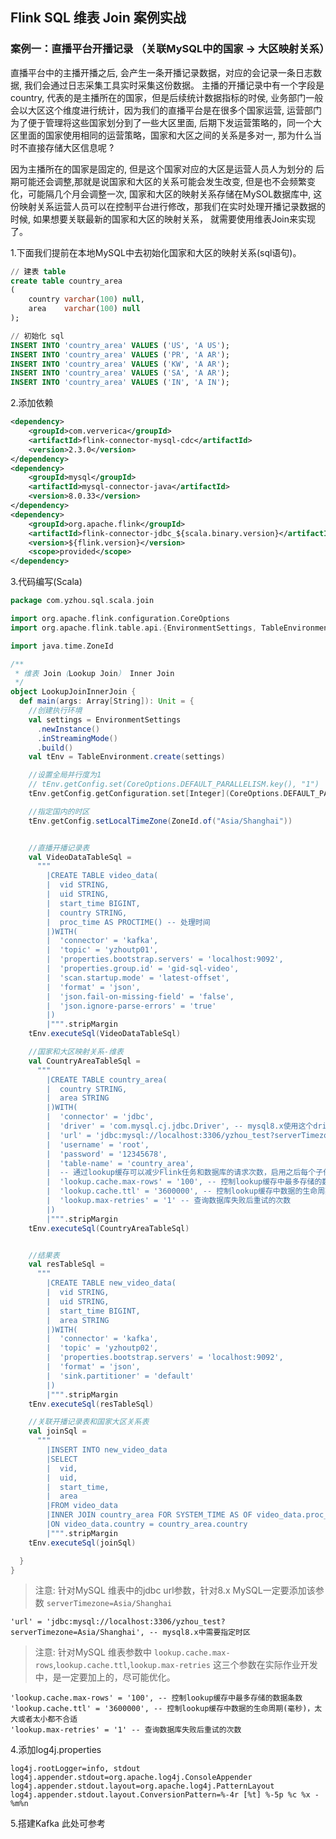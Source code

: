 ## Flink SQL 维表 Join 案例实战 

### 案例一：直播平台开播记录 （关联MySQL中的国家 -> 大区映射关系）  
直播平台中的主播开播之后, 会产生一条开播记录数据，对应的会记录一条日志数据, 我们会通过日志采集工具实时采集这份数据。 主播的开播记录中有一个字段是country, 代表的是主播所在的国家，但是后续统计数据指标的时侯, 业务部门一般会以大区这个维度进行统计，因为我们的直播平台是在很多个国家运营, 运营部门为了便于管理将这些国家划分到了一些大区里面, 后期下发运营策略的，同一个大区里面的国家使用相同的运营策略，国家和大区之间的关系是多对一, 那为什么当时不直接存储大区信息呢 ?      

因为主播所在的国家是固定的, 但是这个国家对应的大区是运营人员人为划分的 后期可能还会调整,那就是说国家和大区的关系可能会发生改变, 但是也不会频繁变化，可能隔几个月会调整一次, 国家和大区的映射关系存储在MySOL数据库中, 这份映射关系运营人员可以在控制平台进行修改，那我们在实时处理开播记录数据的时候, 如果想要关联最新的国家和大区的映射关系， 就需要使用维表Join来实现了。      

1.下面我们提前在本地MySQL中去初始化国家和大区的映射关系(sql语句)。        

```sql  
// 建表 table
create table country_area
(
    country varchar(100) null,
    area    varchar(100) null
);

// 初始化 sql
INSERT INTO 'country_area' VALUES ('US', 'A US');
INSERT INTO 'country_area' VALUES ('PR', 'A AR');
INSERT INTO 'country_area' VALUES ('KW', 'A AR');
INSERT INTO 'country_area' VALUES ('SA', 'A AR');
INSERT INTO 'country_area' VALUES ('IN', 'A IN');   
```

2.添加依赖
```xml
<dependency>
    <groupId>com.ververica</groupId>
    <artifactId>flink-connector-mysql-cdc</artifactId>
    <version>2.3.0</version>
</dependency>
<dependency>
    <groupId>mysql</groupId>
    <artifactId>mysql-connector-java</artifactId>
    <version>8.0.33</version>
</dependency>
<dependency>
    <groupId>org.apache.flink</groupId>
    <artifactId>flink-connector-jdbc_${scala.binary.version}</artifactId>
    <version>${flink.version}</version>
    <scope>provided</scope>
</dependency>
```

3.代码编写(Scala)
```scala
package com.yzhou.sql.scala.join

import org.apache.flink.configuration.CoreOptions
import org.apache.flink.table.api.{EnvironmentSettings, TableEnvironment}

import java.time.ZoneId

/**
 * 维表 Join（Lookup Join） Inner Join
 */
object LookupJoinInnerJoin {
  def main(args: Array[String]): Unit = {
    //创建执行环境
    val settings = EnvironmentSettings
      .newInstance()
      .inStreamingMode()
      .build()
    val tEnv = TableEnvironment.create(settings)

    //设置全局并行度为1
    // tEnv.getConfig.set(CoreOptions.DEFAULT_PARALLELISM.key(), "1")
    tEnv.getConfig.getConfiguration.set[Integer](CoreOptions.DEFAULT_PARALLELISM, 1);

    //指定国内的时区
    tEnv.getConfig.setLocalTimeZone(ZoneId.of("Asia/Shanghai"))


    //直播开播记录表
    val VideoDataTableSql =
      """
        |CREATE TABLE video_data(
        |  vid STRING,
        |  uid STRING,
        |  start_time BIGINT,
        |  country STRING,
        |  proc_time AS PROCTIME() -- 处理时间
        |)WITH(
        |  'connector' = 'kafka',
        |  'topic' = 'yzhoutp01',
        |  'properties.bootstrap.servers' = 'localhost:9092',
        |  'properties.group.id' = 'gid-sql-video',
        |  'scan.startup.mode' = 'latest-offset',
        |  'format' = 'json',
        |  'json.fail-on-missing-field' = 'false',
        |  'json.ignore-parse-errors' = 'true'
        |)
        |""".stripMargin
    tEnv.executeSql(VideoDataTableSql)

    //国家和大区映射关系-维表
    val CountryAreaTableSql =
      """
        |CREATE TABLE country_area(
        |  country STRING,
        |  area STRING
        |)WITH(
        |  'connector' = 'jdbc',
        |  'driver' = 'com.mysql.cj.jdbc.Driver', -- mysql8.x使用这个driver class
        |  'url' = 'jdbc:mysql://localhost:3306/yzhou_test?serverTimezone=Asia/Shanghai', -- mysql8.x中需要指定时区
        |  'username' = 'root',
        |  'password' = '12345678',
        |  'table-name' = 'country_area',
        |  -- 通过lookup缓存可以减少Flink任务和数据库的请求次数，启用之后每个子任务中会保存一份缓存数据
        |  'lookup.cache.max-rows' = '100', -- 控制lookup缓存中最多存储的数据条数
        |  'lookup.cache.ttl' = '3600000', -- 控制lookup缓存中数据的生命周期(毫秒)，太大或者太小都不合适
        |  'lookup.max-retries' = '1' -- 查询数据库失败后重试的次数
        |)
        |""".stripMargin
    tEnv.executeSql(CountryAreaTableSql)


    //结果表
    val resTableSql =
      """
        |CREATE TABLE new_video_data(
        |  vid STRING,
        |  uid STRING,
        |  start_time BIGINT,
        |  area STRING
        |)WITH(
        |  'connector' = 'kafka',
        |  'topic' = 'yzhoutp02',
        |  'properties.bootstrap.servers' = 'localhost:9092',
        |  'format' = 'json',
        |  'sink.partitioner' = 'default'
        |)
        |""".stripMargin
    tEnv.executeSql(resTableSql)

    //关联开播记录表和国家大区关系表
    val joinSql =
      """
        |INSERT INTO new_video_data
        |SELECT
        |  vid,
        |  uid,
        |  start_time,
        |  area
        |FROM video_data
        |INNER JOIN country_area FOR SYSTEM_TIME AS OF video_data.proc_time
        |ON video_data.country = country_area.country
        |""".stripMargin
    tEnv.executeSql(joinSql)

  }
}
```

>注意: 针对MySQL 维表中的jdbc url参数，针对8.x MySQL一定要添加该参数 `serverTimezone=Asia/Shanghai`  

```
'url' = 'jdbc:mysql://localhost:3306/yzhou_test?serverTimezone=Asia/Shanghai', -- mysql8.x中需要指定时区
```

>注意: 针对MySQL 维表参数中 `lookup.cache.max-rows`,`lookup.cache.ttl`,`lookup.max-retries` 这三个参数在实际作业开发中，是一定要加上的，尽可能优化。            

```
'lookup.cache.max-rows' = '100', -- 控制lookup缓存中最多存储的数据条数
'lookup.cache.ttl' = '3600000', -- 控制lookup缓存中数据的生命周期(毫秒)，太大或者太小都不合适
'lookup.max-retries' = '1' -- 查询数据库失败后重试的次数
```

4.添加log4j.properties
```
log4j.rootLogger=info, stdout
log4j.appender.stdout=org.apache.log4j.ConsoleAppender
log4j.appender.stdout.layout=org.apache.log4j.PatternLayout
log4j.appender.stdout.layout.ConversionPattern=%-4r [%t] %-5p %c %x - %m%n
```

5.搭建Kafka 
此处可参考